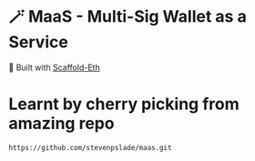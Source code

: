 # 🪄 MaaS - Multi-Sig Wallet as a Service

🚀 Built with [Scaffold-Eth](https://github.com/scaffold-eth/scaffold-eth)



# Learnt by cherry picking from amazing repo
```bash
https://github.com/stevenpslade/maas.git
```

